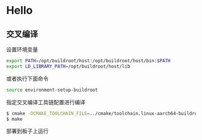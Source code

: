 # Hello

## 交叉编译

设置环境变量

```bash
export PATH=/opt/buildroot/host:/opt/buildroot/host/bin:$PATH
export LD_LIBRARY_PATH=/opt/buildroot/host/lib
```

或者执行下面命令

```bash
source environment-setup-buildroot
```

指定交叉编译工具链配置进行编译

```bash
$ cmake -DCMAKE_TOOLCHAIN_FILE=../cmake/toolchain.linux-aarch64-buildroot.cmake ..
$ make
```

部署到板子上运行

```bash

```
